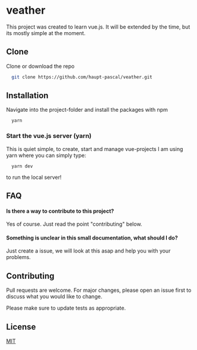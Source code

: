 
# veather

This project was created to learn vue.js. It will be extended by the time, but its mostly simple at the moment. 
## Clone
Clone or download the repo

```bash
  git clone https://github.com/haupt-pascal/veather.git
```

## Installation
Navigate into the project-folder and install the packages with npm

```bash
  yarn
```

### Start the vue.js server (yarn)
This is quiet simple, to create, start and manage vue-projects I am using yarn where you can simply type:
```
  yarn dev
```

to run the local server! 
## FAQ

#### Is there a way to contribute to this project?

Yes of course. Just read the point "contributing" below. 

#### Something is unclear in this small documentation, what should I do?

Just create a issue, we will look at this asap and help you with your problems. 


## Contributing

Pull requests are welcome. For major changes, please open an issue first to discuss what you would like to change.

Please make sure to update tests as appropriate.
## License

[MIT](https://choosealicense.com/licenses/mit/)

